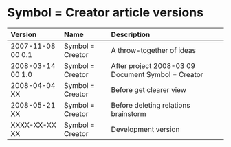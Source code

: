 ﻿Symbol = Creator article versions
=================================

|Version|Name|Description|
| :- | :- | :- |
|2007-11-08 00  0.1|Symbol = Creator|A throw-together of ideas|
|2008-03-14 00  1.0|Symbol = Creator|After project  2008-03 09  Document Symbol = Creator|
|2008-04-04 XX|Symbol = Creator|Before get clearer view|
|2008-05-21 XX|Symbol = Creator|Before deleting relations brainstorm|
|XXXX-XX-XX XX|Symbol = Creator|Development version|

